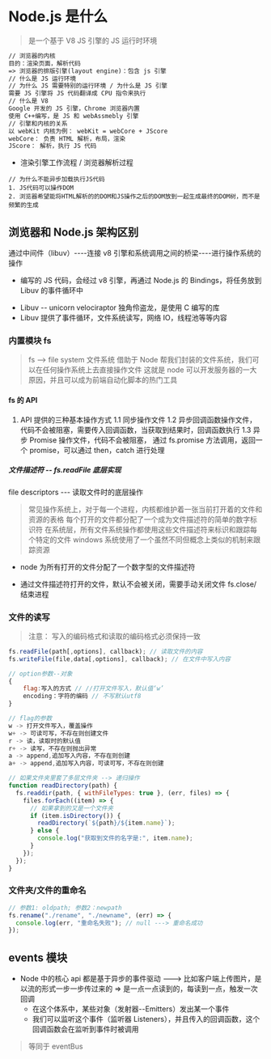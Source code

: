 # Node.js 是什么

> 是一个基于 V8 JS 引擎的 JS 运行时环境

```markdown
// 浏览器的内核
目的：渲染页面，解析代码
=> 浏览器的排版引擎(layout engine)：包含 js 引擎
// 什么是 JS 运行环境
// 为什么 JS 需要特别的运行环境 / 为什么是 JS 引擎
需要 JS 引擎将 JS 代码翻译成 CPU 指令来执行
// 什么是 V8
Google 开发的 JS 引擎，Chrome 浏览器内置
使用 C++编写，是 JS 和 webAssmebly 引擎
// 引擎和内核的关系
以 webKit 内核为例： webKit = webCore + JScore
webCore： 负责 HTML 解析，布局，渲染
JScore： 解析，执行 JS 代码
```

- 渲染引擎工作流程 / 浏览器解析过程

```
// 为什么不能异步加载执行JS代码
1. JS代码可以操作DOM
2. 浏览器希望能将HTML解析的的DOM和JS操作之后的DOM放到一起生成最终的DOM树，而不是频繁的生成
```

## 浏览器和 Node.js 架构区别

通过中间件（libuv）----连接 v8 引擎和系统调用之间的桥梁----进行操作系统的操作

- 编写的 JS 代码，会经过 v8 引擎，再通过 Node.js 的 Bindings，将任务放到 Libuv 的事件循环中

* Libuv -- unicorn velociraptor 独角伶盗龙，是使用 C 编写的库
* Libuv 提供了事件循环，文件系统读写，网络 IO，线程池等等内容

### 内置模块 fs

> fs --> file system 文件系统
> 借助于 Node 帮我们封装的文件系统，我们可以在任何操作系统上去直接操作文件
> 这就是 node 可以开发服务器的一大原因，并且可以成为前端自动化脚本的热门工具

#### fs 的 API

1. API 提供的三种基本操作方式
   1.1 同步操作文件
   1.2 异步回调函数操作文件，代码不会被阻塞，需要传入回调函数，当获取到结果时，回调函数执行
   1.3 异步 Promise 操作文件，代码不会被阻塞， 通过 fs.promise 方法调用，返回一个 promise，可以通过 then，catch 进行处理

##### 文件描述符 -- fs.readFile 底层实现

file descriptors --- 读取文件时的底层操作

> 常见操作系统上，对于每一个进程，内核都维护着一张当前打开着的文件和资源的表格
> 每个打开的文件都分配了一个成为文件描述符的简单的数字标识符
> 在系统层，所有文件系统操作都使用这些文件描述符来标识和跟踪每个特定的文件
> windows 系统使用了一个虽然不同但概念上类似的机制来跟踪资源

- node 为所有打开的文件分配了一个数字型的文件描述符

* 通过文件描述符打开的文件，默认不会被关闭，需要手动关闭文件 fs.close/结束进程

### 文件的读写

> 注意： 写入的编码格式和读取的编码格式必须保持一致

```js
fs.readFile(path[,options], callback); // 读取文件的内容
fs.writeFile(file,data[,options], callback); // 在文件中写入内容

// option参数--对象
{
    flag:写入的方式 // //打开文件写入，默认值‘w’
    encoding：字符的编码 // 不写默认utf8
}

// flag的参数
w -> 打开文件写入，覆盖操作
w+ -> 可读可写，不存在则创建文件
r -> 读，读取时的默认值
r+ -> 读写，不存在则抛出异常
a -> append,追加写入内容，不存在则创建
a+ -> append,追加写入内容，可读可写，不存在则创建
```

```js
// 如果文件夹里套了多层文件夹 --> 递归操作
function readDirectory(path) {
  fs.readdir(path, { withFileTypes: true }, (err, files) => {
    files.forEach((item) => {
      // 如果拿到的又是一个文件夹
      if (item.isDirectory()) {
        readDirectory(`${path}/${item.name}`);
      } else {
        console.log("获取到文件的名字是:", item.name);
      }
    });
  });
}
```

### 文件夹/文件的重命名

```js
// 参数1: oldpath; 参数2：newpath
fs.rename("./rename", "./newname", (err) => {
  console.log(err, "重命名失败"); // null ---> 重命名成功
});
```

## events 模块

- Node 中的核心 api 都是基于异步的事件驱动 ---> 比如客户端上传图片，是以流的形式一步一步传过来的 => 是一点一点读到的，每读到一点，触发一次回调
  - 在这个体系中，某些对象（发射器--Emitters）发出某一个事件
  - 我们可以监听这个事件（监听器 Listeners），并且传入的回调函数，这个回调函数会在监听到事件时被调用

> 等同于 eventBus

